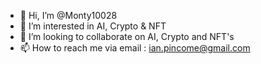 - 👋 Hi, I’m @Monty10028
- 👀 I’m interested in AI, Crypto & NFT
- 🌱 I’m looking to collaborate on AI, Crypto and NFT's
- 📫 How to reach me via email : ian.pincome@gmail.com

<!---
Monty10028/Monty10028 is a ✨ special ✨ repository because its `README.md` (this file) appears on your GitHub profile.
You can click the Preview link to take a look at your changes.
--->
